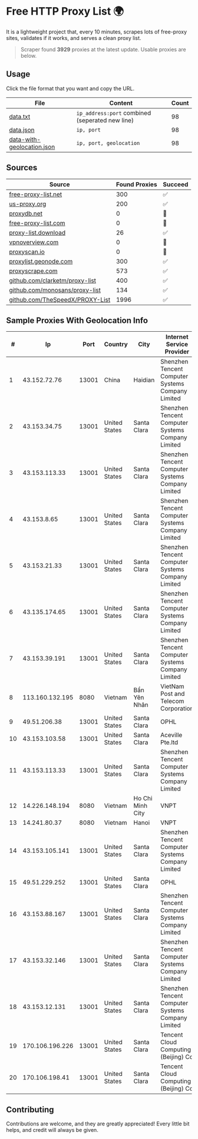 
# Free HTTP Proxy List 🌍

It is a lightweight project that, every 10 minutes, scrapes lots of free-proxy sites, validates if it works, and serves a clean proxy list.


> Scraper found **3929** proxies at the latest update. Usable proxies are below.

## Usage

Click the file format that you want and copy the URL.


|File|Content|Count|
|----|-------|-----|
|[data.txt](https://raw.githubusercontent.com/themiralay/Proxy-List-World/master/data.txt)|`ip_address:port` combined (seperated new line)|98|
|[data.json](https://raw.githubusercontent.com/themiralay/Proxy-List-World/master/data.json)|`ip, port`|98|
|[data-with-geolocation.json](https://raw.githubusercontent.com/themiralay/Proxy-List-World/master/data-with-geolocation.json)|`ip, port, geolocation`|98|

## Sources

|Source|Found Proxies|Succeed|
|------|-------------|-------|
|[free-proxy-list.net](https://free-proxy-list.net)|300|✅|
|[us-proxy.org](https://www.us-proxy.org)|200|✅|
|[proxydb.net](http://proxydb.net)|0|🚫|
|[free-proxy-list.com](https://free-proxy-list.com/?page=&port=&type%5B%5D=http&type%5B%5D=https&up_time=0&search=Search)|0|🚫|
|[proxy-list.download](https://www.proxy-list.download/HTTP)|26|✅|
|[vpnoverview.com](https://vpnoverview.com/privacy/anonymous-browsing/free-proxy-servers)|0|🚫|
|[proxyscan.io](https://www.proxyscan.io)|0|🚫|
|[proxylist.geonode.com](https://proxylist.geonode.com/api/proxy-list?limit=300&page=1&sort_by=lastChecked&sort_type=desc&protocols=http,https)|300|✅|
|[proxyscrape.com](https://api.proxyscrape.com/v2/?request=displayproxies&protocol=http&timeout=10000&country=all&ssl=all&anonymity=all)|573|✅|
|[github.com/clarketm/proxy-list](https://raw.githubusercontent.com/clarketm/proxy-list/master/proxy-list-raw.txt)|400|✅|
|[github.com/monosans/proxy-list](https://raw.githubusercontent.com/monosans/proxy-list/main/proxies/http.txt)|134|✅|
|[github.com/TheSpeedX/PROXY-List](https://raw.githubusercontent.com/TheSpeedX/PROXY-List/master/http.txt)|1996|✅|


## Sample Proxies With Geolocation Info

|#|Ip|Port|Country|City|Internet Service Provider|
|-|--|----|-------|----|-------------------------|
|1|43.152.72.76|13001|China|Haidian|Shenzhen Tencent Computer Systems Company Limited|
|2|43.153.34.75|13001|United States|Santa Clara|Shenzhen Tencent Computer Systems Company Limited|
|3|43.153.113.33|13001|United States|Santa Clara|Shenzhen Tencent Computer Systems Company Limited|
|4|43.153.8.65|13001|United States|Santa Clara|Shenzhen Tencent Computer Systems Company Limited|
|5|43.153.21.33|13001|United States|Santa Clara|Shenzhen Tencent Computer Systems Company Limited|
|6|43.135.174.65|13001|United States|Santa Clara|Shenzhen Tencent Computer Systems Company Limited|
|7|43.153.39.191|13001|United States|Santa Clara|Shenzhen Tencent Computer Systems Company Limited|
|8|113.160.132.195|8080|Vietnam|Bẩn Yên Nhân|VietNam Post and Telecom Corporation|
|9|49.51.206.38|13001|United States|Santa Clara|OPHL|
|10|43.153.103.58|13001|United States|Santa Clara|Aceville Pte.ltd|
|11|43.153.113.33|13001|United States|Santa Clara|Shenzhen Tencent Computer Systems Company Limited|
|12|14.226.148.194|8080|Vietnam|Ho Chi Minh City|VNPT|
|13|14.241.80.37|8080|Vietnam|Hanoi|VNPT|
|14|43.153.105.141|13001|United States|Santa Clara|Shenzhen Tencent Computer Systems Company Limited|
|15|49.51.229.252|13001|United States|Santa Clara|OPHL|
|16|43.153.88.167|13001|United States|Santa Clara|Shenzhen Tencent Computer Systems Company Limited|
|17|43.153.32.146|13001|United States|Santa Clara|Shenzhen Tencent Computer Systems Company Limited|
|18|43.153.12.131|13001|United States|Santa Clara|Shenzhen Tencent Computer Systems Company Limited|
|19|170.106.196.226|13001|United States|Santa Clara|Tencent Cloud Computing (Beijing) Co|
|20|170.106.198.41|13001|United States|Santa Clara|Tencent Cloud Computing (Beijing) Co|



## Contributing

Contributions are welcome, and they are greatly appreciated! Every
little bit helps, and credit will always be given.

